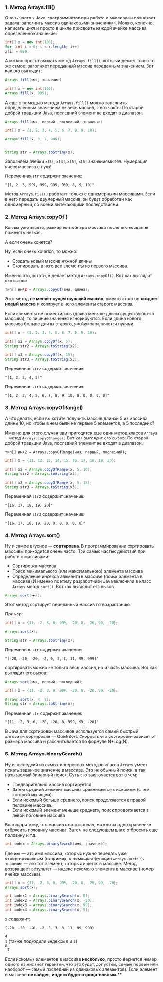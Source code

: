 ### 1. Метод Arrays.fill()

Очень часто у Java-программистов при работе с массивами возникает задача: заполнить массив одинаковыми значениями. Можно, конечно, написать цикл и просто в цикле присвоить каждой ячейке массива определенное значение:

```Java
int[] x = new int[100];
for (int i = 0; i < x.length; i++) 
x[i] = 999;
```

А можно просто вызвать метод `Arrays.fill()`, который делает точно то же самое: заполняет переданный массив переданным значением. Вот как это выглядит:

```java
Arrays.fill(имя, значение)

int[] x = new int[100];
Arrays.fill(x, 999);
```

А еще с помощью метода `Arrays.fill()` можно заполнить определенным значением не весь массив, а его часть:
По старой доброй традиции Java, последний элемент не входит в диапазон.

```java
Arrays.fill(имя, первый, последний, значение)
```

```java
int[] x = {1, 2, 3, 4, 5, 6, 7, 8, 9, 10};

Arrays.fill(x, 3, 7, 999);


String str = Arrays.toString(x);
```
 
Заполняем ячейки `x[3]`, `x[4]`, `x[5]`, `x[6]` значениями `999`. Нумерация ячеек массива с нуля!  
  
Переменная `str` содержит значение:  

```
"[1, 2, 3, 999, 999, 999, 999, 8, 9, 10]"
```

Метод `Arrays.fill()` работает только с одномерными массивами. Если в него передать двумерный массив, он будет обработан как одномерный, со всеми вытекающими последствиями.


### 2. Метод Arrays.copyOf()

Как вы уже знаете, размер контейнера массива после его создания поменять нельзя.

А если очень хочется?

Ну, если очень хочется, то можно:

-   Создать новый массив нужной длины
-   Скопировать в него все элементы из первого массива.

Именно это, кстати, и делает метод `Arrays.copyOf()`. Вот как выглядит его вызов:


```java
тип[] имя2 = Arrays.copyOf(имя, длина);
```

Этот метод **не меняет существующий массив**, вместо этого он **создает новый массив** и копирует в него элементы старого массива.

Если элементы не поместились (длина меньше длины существующего массива), то лишние значения игнорируются.
Если длина нового массива больше длины старого, ячейки заполняются нулями.

```java
int[] x = {1, 2, 3, 4, 5, 6, 7, 8, 9, 10};

int[] x2 = Arrays.copyOf(x, 5);
String str2 = Arrays.toString(x2);

int[] x3 = Arrays.copyOf(x, 15);
String str3 = Arrays.toString(x3);
```

  
  
Переменная `str2` содержит значение:  

```
"[1, 2, 3, 4, 5]"
```

  
Переменная `str3` содержит значение:  

```
"[1, 2, 3, 4, 5, 6, 7, 8, 9, 10, 0, 0, 0, 0, 0]"
```

### 3. Метод Arrays.copyOfRange()


А что делать, если вы хотите получить массив длиной 5 из массива длины 10, но чтобы в нем были не первые 5 элементов, а 5 последних?

Именно для этого случая вам пригодится еще один метод класса `Arrays` – метод `Arrays.copyOfRange()` Вот как выглядит его вызов:
По старой доброй традиции Java, последний элемент не входит в диапазон.

```
тип[] имя2 = Arrays.copyOfRange(имя, первый, последний);
```

```java
int[] x = {11, 12, 13, 14, 15, 16, 17, 18, 19, 20};

int[] x2 = Arrays.copyOfRange(x, 5, 10);
String str2 = Arrays.toString(x2);

int[] x3 = Arrays.copyOfRange(x, 5, 15);
String str3 = Arrays.toString(x3);
```

  
  
Переменная `str2` содержит значение:  

```
"[16, 17, 18, 19, 20]"
```

  
Переменная `str3` содержит значение:  

```
"[16, 17, 18, 19, 20, 0, 0, 0, 0, 0]"
```

### 4. Метод Arrays.sort()

Ну и самое вкусное — **сортировка**. В программировании сортировать массивы приходится очень часто. Три самых частых действия при работе с массивами:

-   Сортировка массива
-   Поиск минимального (или максимального) элемента массива
-   Определение индекса элемента в массиве (поиск элемента в массиве)
И именно поэтому разработчики Java включили в класс `Arrays` метод `sort()`. Вот как выглядит его вызов:

```java
Arrays.sort(имя);
```


Этот метод сортирует переданный массив по возрастанию.

Пример:

```java
int[] x = {11, -2, 3, 0, 999, -20, 8, -20, 99, -20};

Arrays.sort(x);

String str = Arrays.toString(x);
```

   
Переменная `str` содержит значение:  

```
"[-20, -20, -20, -2, 0, 3, 8, 11, 99, 999]"
```

сортировать можно не только весь массив, но и часть массива. Вот как выглядит его вызов:

```java
Arrays.sort(имя, первый, последний);
```

```java
int[] x = {11, -2, 3, 0, 999, -20, 8, -20, 99, -20};

Arrays.sort(x, 4, 8);
String str = Arrays.toString(x);
```

Переменная `str` содержит значение:  

```
"[11, -2, 3, 0, -20, -20, 8, 999, 99, -20]"
```

В Java для сортировки массивов используется самый быстрый алгоритм сортировки — QuickSort. Скорость его сортировки зависит от размера массива и рассчитывается по формуле N*Log(N).


### 5. Метод Arrays.binarySearch()

Ну и последний из самых интересных методов класса `Arrays` умеет искать заданное значение в массиве. Это не обычный поиск, а так называемый бинарный поиск. Суть его заключается вот в чем:

-   Предварительно массив сортируется
-   Затем средний элемент массива сравнивается с искомым (с тем, который мы ищем).
-   Если искомый больше среднего, поиск продолжается в правой половине массива.
-   Если искомый элемент меньше среднего, поиск продолжается в левой половине массива

Благодаря тому, что массив отсортирован, можно за одно сравнение отбросить половину массива. Затем на следующем шаге отбросить еще половину и т.д.

```java
int index = Arrays.binarySearch(имя, значение);
```
Где `имя` — это имя массива, который нужно передать уже отсортированным (например, с помощью функции `Arrays.sort()`). `значение` — это тот элемент, который ищется в массиве. Метод возвращает результат — индекс искомого элемента в массиве (номер ячейки массива).

```java
int[] x = {11, -2, 3, 0, 999, -20, 8, -20, 99, -20};
Arrays.sort(x);

int index1 = Arrays.binarySearch(x, 0);
int index2 = Arrays.binarySearch(x, -20);
int index3 = Arrays.binarySearch(x, 99);
int index4 = Arrays.binarySearch(x, 5);
```

`x` содержит:  

```
{-20, -20, -20, -2, 0, 3, 8, 11, 99, 999}
```

`4`  
`1` (также подходили индексы `0` и `2`)  
`8`  
`-7`


Если искомых элементов в массиве **несколько**, просто вернется номер одного из них (нет гарантий, что это будет, допустим, самый первый или наоборот — самый последний из одинаковых элементов).
Если элемент в массиве **не найден, индекс будет отрицательным.****